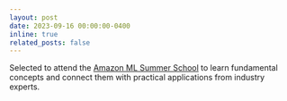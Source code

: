 ```yaml
---
layout: post
date: 2023-09-16 00:00:00-0400
inline: true
related_posts: false
---
```


Selected to attend the [Amazon ML Summer School](https://www.amazon.science/academic-engagements/amazon-launches-annual-ml-summer-school-in-india) to learn fundamental concepts and connect them with practical applications from industry experts.
